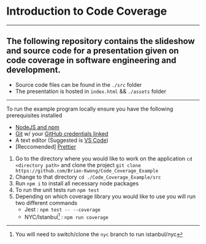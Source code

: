 # Introduction to Code Coverage

---

## The following repository contains the slideshow and source code for a presentation given on code coverage in software engineering and development.

- Source code files can be found in the `./src` folder
- The presentation is hosted in `index.html` && `./assets` folder

---

To run the example program locally ensure you have the following prerequisites installed

- [NodeJS and npm](https://nodejs.org/en/download)  
- [Git](https://git-scm.com/downloads) w/ your [GitHub credentials linked](https://docs.github.com/en/authentication/connecting-to-github-with-ssh)  
- A text editor (Suggested is [VS Code](https://code.visualstudio.com/download))  
- \[Reccomended\] [Prettier](https://prettier.io/docs/en/install.html)

1. Go to the directory where you would like to work on the application `cd <directory path>`  and clone the project `git clone https://github.com/Brian-Kwong/Code_Coverage_Example`  
2. Change to that directory `cd ./Code_Coverage_Example/src`  
3. Run `npm i` to install all necessary node packages   
4. To run the unit tests run `npm test`
5. Depending on which coverage library you would like to use you will run two different commands 
	- Jest : `npm test -- --coverage`
	- NYC/Istanbul[^1] : `npm run coverage`

[^1]: You will need to switch/clone the `nyc` branch to run istanbul/nyc

